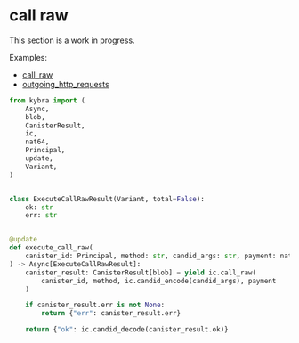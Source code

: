 # call raw

This section is a work in progress.

Examples:

-   [call_raw](https://github.com/demergent-labs/kybra/tree/main/examples/call_raw)
-   [outgoing_http_requests](https://github.com/demergent-labs/kybra/tree/main/examples/outgoing_http_requests)

```python
from kybra import (
    Async,
    blob,
    CanisterResult,
    ic,
    nat64,
    Principal,
    update,
    Variant,
)


class ExecuteCallRawResult(Variant, total=False):
    ok: str
    err: str


@update
def execute_call_raw(
    canister_id: Principal, method: str, candid_args: str, payment: nat64
) -> Async[ExecuteCallRawResult]:
    canister_result: CanisterResult[blob] = yield ic.call_raw(
        canister_id, method, ic.candid_encode(candid_args), payment
    )

    if canister_result.err is not None:
        return {"err": canister_result.err}

    return {"ok": ic.candid_decode(canister_result.ok)}
```
